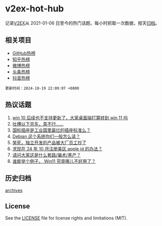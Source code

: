 # v2ex-hot-hub

 记录[V2EX](https://www.v2ex.com/)从 2021-01-06 日至今的热门话题。每小时抓取一次数据，按天[归档](archives)。
 
 ## 相关项目

- [GitHub热榜](https://github.com/lonnyzhang423/github-hot-hub)
- [知乎热榜](https://github.com/lonnyzhang423/zhihu-hot-hub)
- [微博热榜](https://github.com/lonnyzhang423/weibo-hot-hub)
- [头条热榜](https://github.com/lonnyzhang423/toutiao-hot-hub)
- [抖音热榜](https://github.com/lonnyzhang423/douyin-hot-hub)


 `更新时间：2024-10-19 22:09:07 +0800`

## 热议话题

1. [win 10 后续也不支持更新了，大家桌面端打算转到 win 11 吗](https://www.v2ex.com/t/1081691)
1. [吐槽以下京东，真不行……](https://www.v2ex.com/t/1081655)
1. [国标插座是工业国里最烂的插座标准么？](https://www.v2ex.com/t/1081654)
1. [Debian 这个系统你们一般怎么读？](https://www.v2ex.com/t/1081704)
1. [笑死，独立开发的产品被大厂员工抄了](https://www.v2ex.com/t/1081697)
1. [求现在 24 年 10 月注册美区 apple id 的办法？](https://www.v2ex.com/t/1081649)
1. [请问大家这是什么套路/骗术/黑产？](https://www.v2ex.com/t/1081670)
1. [谁能举个例子， Win11 究竟哪儿不好用了？](https://www.v2ex.com/t/1081793)

## 历史归档

[archives](archives)

## License

See the [LICENSE](LICENSE) file for license rights and limitations (MIT).
